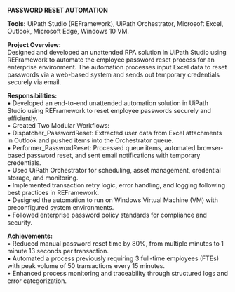 
**PASSWORD RESET AUTOMATION**

**Tools:** UiPath Studio (REFramework), UiPath Orchestrator, Microsoft Excel, Outlook, Microsoft Edge, Windows 10 VM.  

**Project Overview:**  
Designed and developed an unattended RPA solution in UiPath Studio using REFramework to automate the employee password reset process for an enterprise environment. The automation processes input Excel data to reset passwords via a web-based system and sends out temporary credentials securely via email.  

**Responsibilities:**  
•	Developed an end-to-end unattended automation solution in UiPath Studio using REFramework to reset employee passwords securely and efficiently.  
•	Created Two Modular Workflows:  
•	Dispatcher_PasswordReset: Extracted user data from Excel attachments in Outlook and pushed items into the Orchestrator queue.  
•	Performer_PasswordReset: Processed queue items, automated browser-based password reset, and sent email notifications with temporary credentials.  
•	Used UiPath Orchestrator for scheduling, asset management, credential storage, and monitoring.  
•	Implemented transaction retry logic, error handling, and logging following best practices in REFramework.  
•	Designed the automation to run on Windows Virtual Machine (VM) with preconfigured system environments.  
•	Followed enterprise password policy standards for compliance and security.  

**Achievements:**  
•	Reduced manual password reset time by 80%, from multiple minutes to 1 minute 13 seconds per transaction.   
•	Automated a process previously requiring 3 full-time employees (FTEs) with peak volume of 50 transactions every 15 minutes.  
•	Enhanced process monitoring and traceability through structured logs and error categorization.  
